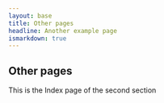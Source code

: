 ```yaml
---
layout: base
title: Other pages
headline: Another example page
ismarkdown: true
---
```

## Other pages

This is the Index page of the second section